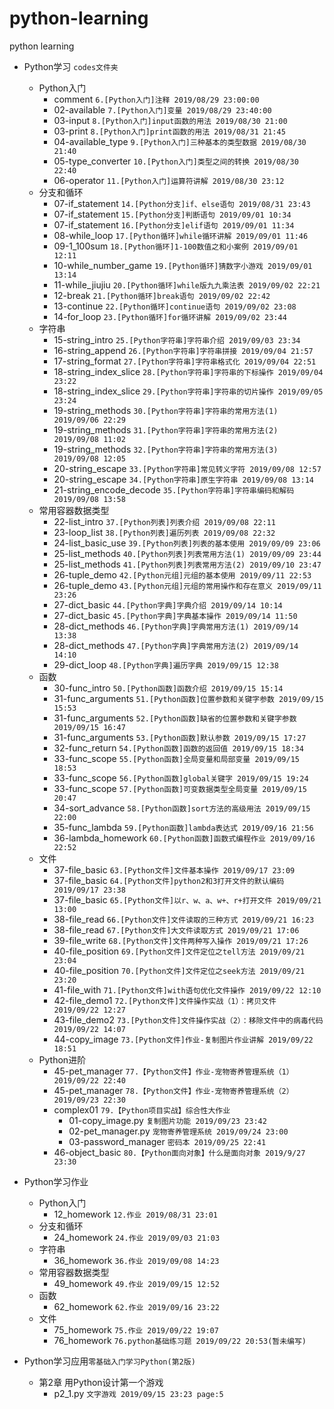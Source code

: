 # python-learning
python learning

* Python学习 `codes文件夹`  
    * Python入门
        *   comment `6.[Python入门]注释 2019/08/29 23:00:00`
        *   02-available `7.[Python入门]变量 2019/08/29 23:40:00 `
        *   03-input `8.[Python入门]input函数的用法 2019/08/30 21:00`
        *   03-print `8.[Python入门]print函数的用法 2019/08/31 21:45`
        *   04-available_type `9.[Python入门]三种基本的类型数据 2019/08/30 21:40`
        *   05-type_converter `10.[Python入门]类型之间的转换 2019/08/30 22:40`
        *   06-operator `11.[Python入门]运算符讲解 2019/08/30 23:12`
    * 分支和循环
        *   07-if_statement `14.[Python分支]if、else语句 2019/08/31 23:43`
        *   07-if_statement `15.[Python分支]判断语句 2019/09/01 10:34`
        *   07-if_statement `16.[Python分支]elif语句 2019/09/01 11:34`
        *   08-while_loop `17.[Python循环]while循环讲解 2019/09/01 11:46`
        *   09-1_100sum `18.[Python循环]1-100数值之和小案例 2019/09/01 12:11`
        *   10-while_number_game `19.[Python循环]猜数字小游戏 2019/09/01 13:14`
        *   11-while_jiujiu `20.[Python循环]while版九九乘法表 2019/09/02 22:21`
        *   12-break `21.[Python循环]break语句 2019/09/02 22:42`
        *   13-continue `22.[Python循环]continue语句 2019/09/02 23:08`
        *   14-for_loop `23.[Python循环]for循环讲解 2019/09/02 23:44`
    * 字符串
        *   15-string_intro `25.[Python字符串]字符串介绍 2019/09/03 23:34`
        *   16-string_append `26.[Python字符串]字符串拼接 2019/09/04 21:57`
        *   17-string_format `27.[Python字符串]字符串格式化 2019/09/04 22:51`
        *   18-string_index_slice `28.[Python字符串]字符串的下标操作 2019/09/04 23:22`
        *   18-string_index_slice `29.[Python字符串]字符串的切片操作 2019/09/05 23:24`
        *   19-string_methods `30.[Python字符串]字符串的常用方法(1) 2019/09/06 22:29`
        *   19-string_methods `31.[Python字符串]字符串的常用方法(2) 2019/09/08 11:02`
        *   19-string_methods `32.[Python字符串]字符串的常用方法(3) 2019/09/08 12:05`
        *   20-string_escape `33.[Python字符串]常见转义字符 2019/09/08 12:57`
        *   20-string_escape `34.[Python字符串]原生字符串 2019/09/08 13:14`
        *   21-string_encode_decode `35.[Python字符串]字符串编码和解码 2019/09/08 13:58`
    * 常用容器数据类型
        *   22-list_intro `37.[Python列表]列表介绍 2019/09/08 22:11`
        *   23-loop_list `38.[Python列表]遍历列表 2019/09/08 22:32`
        *   24-list_basic_use `39.[Python列表]列表的基本使用 2019/09/09 23:06`
        *   25-list_methods `40.[Python列表]列表常用方法(1) 2019/09/09 23:44`
        *   25-list_methods `41.[Python列表]列表常用方法(2) 2019/09/10 23:47`
        *   26-tuple_demo `42.[Python元组]元组的基本使用 2019/09/11 22:53`
        *   26-tuple_demo `43.[Python元组]元组的常用操作和存在意义 2019/09/11 23:26`
        *   27-dict_basic `44.[Python字典]字典介绍 2019/09/14 10:14`
        *   27-dict_basic `45.[Python字典]字典基本操作 2019/09/14 11:50`
        *   28-dict_methods `46.[Python字典]字典常用方法(1) 2019/09/14 13:38`
        *   28-dict_methods `47.[Python字典]字典常用方法(2) 2019/09/14 14:10`
        *   29-dict_loop `48.[Python字典]遍历字典 2019/09/15 12:38`
    * 函数
        *   30-func_intro `50.[Python函数]函数介绍 2019/09/15 15:14`
        *   31-func_arguments `51.[Python函数]位置参数和关键字参数 2019/09/15 15:53`
        *   31-func_arguments `52.[Python函数]缺省的位置参数和关键字参数 2019/09/15 16:47`
        *   31-func_arguments `53.[Python函数]默认参数 2019/09/15 17:27`
        *   32-func_return `54.[Python函数]函数的返回值 2019/09/15 18:34`
        *   33-func_scope `55.[Python函数]全局变量和局部变量 2019/09/15 18:53`
        *   33-func_scope `56.[Python函数]global关键字 2019/09/15 19:24`
        *   33-func_scope `57.[Python函数]可变数据类型全局变量 2019/09/15 20:47`
        *   34-sort_advance `58.[Python函数]sort方法的高级用法 2019/09/15 22:00`
        *   35-func_lambda `59.[Python函数]lambda表达式 2019/09/16 21:56`
        *   36-lambda_homework `60.[Python函数]函数式编程作业 2019/09/16 22:52`
    * 文件
        *   37-file_basic `63.[Python文件]文件基本操作 2019/09/17 23:09`
        *   37-file_basic `64.[Python文件]python2和3打开文件的默认编码 2019/09/17 23:38`
        *   37-file_basic `65.[Python文件]以r、w、a、w+、r+打开文件 2019/09/21 13:00`
        *   38-file_read `66.[Python文件]文件读取的三种方式 2019/09/21 16:23`
        *   38-file_read `67.[Python文件]大文件读取方式 2019/09/21 17:06`
        *   39-file_write `68.[Python文件]文件两种写入操作 2019/09/21 17:26`
        *   40-file_position `69.[Python文件]文件定位之tell方法 2019/09/21 23:04`
        *   40-file_position `70.[Python文件]文件定位之seek方法 2019/09/21 23:20`
        *   41-file_with `71.[Python文件]with语句优化文件操作 2019/09/22 12:10`
        *   42-file_demo1 `72.[Python文件]文件操作实战（1）：拷贝文件 2019/09/22 12:27`
        *   43-file_demo2 `73.[Python文件]文件操作实战（2）：移除文件中的病毒代码 2019/09/22 14:07`
        *   44-copy_image `73.[Python文件]作业-复制图片作业讲解 2019/09/22 18:51`
    * Python进阶
        *   45-pet_manager `77.【Python文件】作业-宠物寄养管理系统（1） 2019/09/22 22:40`
        *   45-pet_manager `78.【Python文件】作业-宠物寄养管理系统（2） 2019/09/23 22:30`
        *   complex01 `79.【Python项目实战】综合性大作业`
            *   01-copy_image.py `复制图片功能 2019/09/23 23:42` 
            *   02-pet_manager.py  `宠物寄养管理系统 2019/09/24 23:00`
            *   03-password_manager `密码本 2019/09/25 22:41` 
        *   46-object_basic `80.【Python面向对象】什么是面向对象 2019/9/27 23:30`

* Python学习作业
    * Python入门
        * 12_homework `12.作业 2019/08/31 23:01`
    * 分支和循环
        * 24_homework `24.作业 2019/09/03 21:03`
    * 字符串
        * 36_homework `36.作业 2019/09/08 14:23`
    * 常用容器数据类型
        * 49_homework `49.作业 2019/09/15 12:52`
    * 函数
        * 62_homework `62.作业 2019/09/16 23:22`
    * 文件
        * 75_homework `75.作业 2019/09/22 19:07`
        * 76_homework `76.python基础练习题 2019/09/22 20:53(暂未编写)`

* Python学习应用`零基础入门学习Python(第2版)`
    * 第2章 用Python设计第一个游戏
        * p2_1.py `文字游戏 2019/09/15 23:23 page:5`